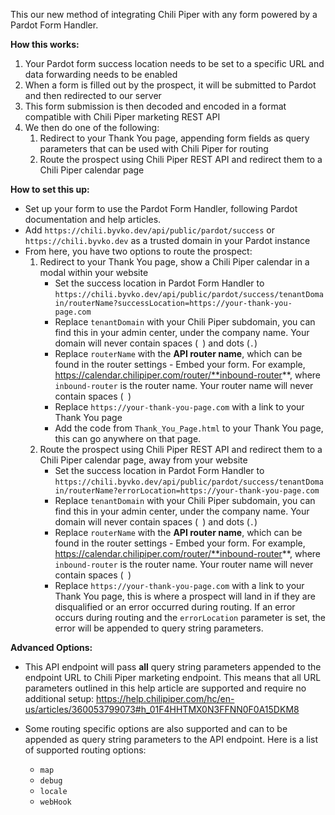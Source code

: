 This our new method of integrating Chili Piper with any form powered by a Pardot Form Handler.

**How this works:**
1. Your Pardot form success location needs to be set to a specific URL and data forwarding needs to be enabled
2. When a form is filled out by the prospect, it will be submitted to Pardot and then redirected to our server
3. This form submission is then decoded and encoded in a format compatible with Chili Piper marketing REST API
4. We then do one of the following:
   1. Redirect to your Thank You page, appending form fields as query parameters that can be used with Chili Piper for routing
   2. Route the prospect using Chili Piper REST API and redirect them to a Chili Piper calendar page


**How to set this up:**
* Set up your form to use the Pardot Form Handler, following Pardot documentation and help articles.
* Add `https://chili.byvko.dev/api/public/pardot/success` or `https://chili.byvko.dev` as a trusted domain in your Pardot instance
* From here, you have two options to route the prospect:
  1.  Redirect to your Thank You page, show a Chili Piper calendar in a modal within your website
       *  Set the success location in Pardot Form Handler to `https://chili.byvko.dev/api/public/pardot/success/tenantDomain/routerName?successLocation=https://your-thank-you-page.com`
       *  Replace `tenantDomain` with your Chili Piper subdomain, you can find this in your admin center, under the company name. Your domain will never contain spaces (` `) and dots (`.`)
       *  Replace `routerName` with the **API router name**, which can be found in the router settings - Embed your form. For example, https://calendar.chilipiper.com/router/**inbound-router**, where `inbound-router` is the router name. Your router name will never contain spaces (` `)
       *  Replace `https://your-thank-you-page.com` with a link to your Thank You page
       *  Add the code from `Thank_You_Page.html` to your Thank You page, this can go anywhere on that page.
  2.  Route the prospect using Chili Piper REST API and redirect them to a Chili Piper calendar page, away from your website
       *  Set the success location in Pardot Form Handler to `https://chili.byvko.dev/api/public/pardot/success/tenantDomain/routerName?errorLocation=https://your-thank-you-page.com`
       *  Replace `tenantDomain` with your Chili Piper subdomain, you can find this in your admin center, under the company name. Your domain will never contain spaces (` `) and dots (`.`)
       *  Replace `routerName` with the **API router name**, which can be found in the router settings - Embed your form. For example, https://calendar.chilipiper.com/router/**inbound-router**, where `inbound-router` is the router name. Your router name will never contain spaces (` `)
       *  Replace `https://your-thank-you-page.com` with a link to your Thank You page, this is where a prospect will land in if they are disqualified or an error occurred during routing. If an error occurs during routing and the `errorLocation` parameter is set, the error will be appended to query string parameters.

**Advanced Options:**
* This API endpoint will pass **all** query string parameters appended to the endpoint URL to Chili Piper marketing endpoint. This means that all URL parameters outlined in this help article are supported and require no additional setup:
https://help.chilipiper.com/hc/en-us/articles/360053799073#h_01F4HHTMX0N3FFNN0F0A15DKM8

* Some routing specific options are also supported and can to be appended as query string parameters to the API endpoint. Here is a list of supported routing options:
  * `map`
  * `debug`
  * `locale`
  * `webHook`